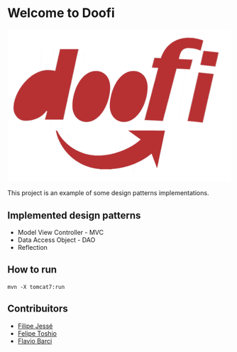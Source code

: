 # Welcome to Doofi

![doofi](assets/doofi.png)

This project is an example of some design patterns implementations.

## Implemented design patterns
- Model View Controller - MVC
- Data Access Object - DAO
- Reflection

## How to run
```
mvn -X tomcat7:run
```

## Contribuitors
 * [Filipe Jessé](https://www.github.com/filipejesse)
 * [Felipe Toshio](https://www.github.com/felipetoshio1)
 * [Flavio Barci](https://github.com/flaviobarci)

